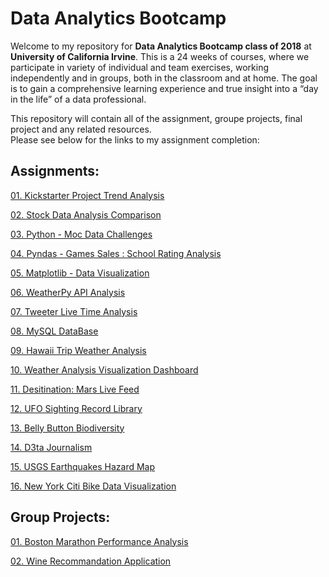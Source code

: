 # Data Analytics Bootcamp

Welcome to my repository for **Data Analytics Bootcamp class of 2018** at **University of California Irvine**. This is a 24 weeks of courses, where we participate in variety of individual and team exercises, working independently and in groups, both in the classroom and at home. The goal is to gain a comprehensive learning experience and true insight into a “day in the life” of a data professional.

This repository will contain all of the assignment, groupe projects, final project and any related resources.  
Please see below for the links to my assignment completion:  

## Assignments:

[01. Kickstarter Project Trend Analysis](https://github.com/Donthave1/UCI_Data_Bootcamp/tree/master/02%20Assignments/Kickstarter%20Project%20Trend%20Analysis "Assignment 1")

[02. Stock Data Analysis Comparison](https://github.com/Donthave1/UCI_Data_Bootcamp/tree/master/02%20Assignments/Stock%20Data%20Analysis%20Comparison "Assignment 2")

[03. Python - Moc Data Challenges](https://github.com/Donthave1/UCI_Data_Bootcamp/tree/master/02%20Assignments/Python%20-%20Moc%20Data%20Challenges "Assignment 3")

[04. Pyndas - Games Sales : School Rating Analysis](https://github.com/Donthave1/UCI_Data_Bootcamp/tree/master/02%20Assignments/Pyndas%20-%20Games%20Sales%20:%20School%20Rating%20Analysis "Assignment 4")

[05. Matplotlib - Data Visualization](https://github.com/Donthave1/UCI_Data_Bootcamp/tree/master/02%20Assignments/Matplotlib%20-%20Data%20Visualization "Assignment 5")

[06. WeatherPy API Analysis](https://github.com/Donthave1/UCI_Data_Bootcamp/tree/master/02%20Assignments/WeatherPy%20API%20Analysis "Assignment 6")

[07. Tweeter Live Time Analysis](https://github.com/Donthave1/Data_Analytics_Bootcamp_UCI/tree/master/02%20Assignments/07%20Tweeter%20Live%20Time%20Analysis "Assignment 7")

[08. MySQL DataBase](https://github.com/Donthave1/Data_Analytics_Bootcamp_UCI/tree/master/02%20Assignments/08%20MySQL%20DataBase "Assignment 8")

[09. Hawaii Trip Weather Analysis](https://github.com/Donthave1/Data_Analytics_Bootcamp_UCI/tree/master/02%20Assignments/09%20Hawaii%20Trip%20Weather%20Analysis "Assignment 9")

[10. Weather Analysis Visualization Dashboard](https://github.com/Donthave1/Data_Analytics_Bootcamp_UCI/tree/master/02%20Assignments/10%20Weather%20Analysis%20Visualization%20Dashboard "Assignment 10")

[11. Desitination: Mars Live Feed](https://github.com/Donthave1/Data_Analytics_Bootcamp_UCI/tree/master/02%20Assignments/11%20Destination%20Mars%20Live%20Feed "Assignment 11")

[12. UFO Sighting Record Library](https://github.com/Donthave1/Data_Analytics_Bootcamp_UCI/tree/master/02%20Assignments/12%20UFO%20Sighting "Assignment 12")

[13. Belly Button Biodiversity](https://github.com/Donthave1/Data_Analytics_Bootcamp_UCI/tree/master/02%20Assignments/13%20Belly%20Button%20Biodiversity "Assignment 13")

[14. D3ta Journalism](https://github.com/Donthave1/Data_Analytics_Bootcamp_UCI/tree/master/02%20Assignments/14%20D3ta%20Journalism "Assignment 14")

[15. USGS Earthquakes Hazard Map](https://github.com/Donthave1/Data_Analytics_Bootcamp_UCI/tree/master/02%20Assignments/15%20USGS%20Earthquakes%20Hazard%20Map "Assignment 15")

[16. New York Citi Bike Data Visualization](https://github.com/Donthave1/Data_Analytics_Bootcamp_UCI/tree/master/02%20Assignments/16%20New%20York%20Citi%20Bike%20Data%20Visualization "Assignment 16")

## Group Projects:

[01. Boston Marathon Performance Analysis](https://github.com/Donthave1/UCI_Data_Bootcamp/tree/master/03%20Team%20Projects/Boston%20Maraton "Group Project 1")
 
[02. Wine Recommandation Application](https://github.com/Donthave1/Data_Analytics_Bootcamp_UCI/tree/master/03%20Projects/DrinkDrankDrunk "Group Project 2")

